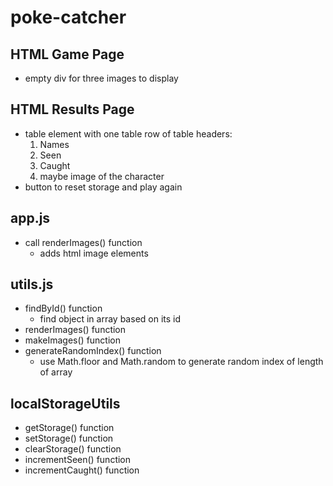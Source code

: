 # poke-catcher
## HTML Game Page
- empty div for three images to display

## HTML Results Page
- table element with one table row of table headers:
    1) Names
    2) Seen
    3) Caught
    4) maybe image of the character
- button to reset storage and play again

## app.js
- call renderImages() function
    - adds html image elements

## utils.js
- findById() function
    - find object in array based on its id
- renderImages() function
- makeImages() function
- generateRandomIndex() function
    - use Math.floor and Math.random to generate random index of length of array

## localStorageUtils
- getStorage() function
- setStorage() function
- clearStorage() function
- incrementSeen() function
- incrementCaught() function
